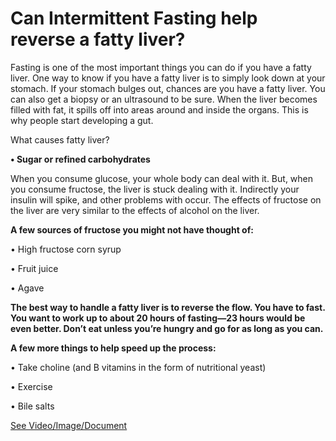 # Can Intermittent Fasting help reverse a fatty liver?

Fasting is one of the most important things you can do if you have a fatty liver.  One way to know if you have a fatty liver is to simply look down at your stomach. If your stomach bulges out, chances are you have a fatty liver. You can also get a biopsy or an ultrasound to be sure.  When the liver becomes filled with fat, it spills off into areas around and inside the organs. This is why people start developing a gut. 

What causes fatty liver?

**• Sugar or refined carbohydrates**

When you consume glucose, your whole body can deal with it. But, when you consume fructose, the liver is stuck dealing with it. Indirectly your insulin will spike, and other problems with occur. The effects of fructose on the liver are very similar to the effects of alcohol on the liver. 

**A few sources of fructose you might not have thought of:**

• High fructose corn syrup 

• Fruit juice 

• Agave 

**The best way to handle a fatty liver is to reverse the flow. You have to fast. You want to work up to about 20 hours of fasting—23 hours would be even better. Don’t eat unless you’re hungry and go for as long as you can.** 

**A few more things to help speed up the process:**

• Take choline (and B vitamins in the form of nutritional yeast)

• Exercise 

• Bile salts 

 [See Video/Image/Document](https://hls-player.drberg.com/asset?path=migrated-assets/can-intermittent-fasting-reverse-a-fatty-liver-fasting-as-remedy-for-fatty-liver-drberg)